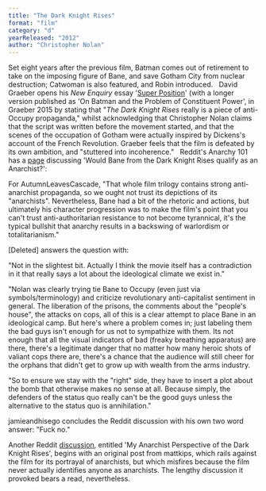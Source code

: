 ```yaml
---
title: "The Dark Knight Rises"
format: "film"
category: "d"
yearReleased: "2012"
author: "Christopher Nolan"
---
```

Set eight years after the previous film, Batman comes out of  retirement to take on the imposing figure of Bane, and save Gotham  City from nuclear destruction; Catwoman is also featured, and Robin  introduced.
  
David Graeber opens his _New Enquiry_ essay '<a href="http://thenewinquiry.com/essays/super-position/">Super  Position</a>' (with a longer version published as 'On Batman and  the Problem of Constituent Power', in Graeber 2015 by stating that "_The Dark Knight Rises_ really  is a piece of anti-Occupy propaganda," whilst acknowledging that  Christopher Nolan claims that the script was written before the  movement started, and that the scenes of the occupation of Gotham  were actually inspired by Dickens's account of the French  Revolution. Graeber feels that the film is defeated by its own  ambition, and "stuttered into incoherence."
  
Reddit's Anarchy 101 has a <a href="https://www.reddit.com/r/Anarchy101/comments/2c9v23/would_bane_from_the_dark_knight_rises_qualify_as/"> page</a> discussing 'Would Bane from the Dark Knight Rises qualify  as an Anarchist?':

For AutumnLeavesCascade, "That whole film  trilogy contains strong anti-anarchist propaganda, so we ought  not trust its depictions of its "anarchists". Nevertheless, Bane  had a bit of the rhetoric and actions, but ultimately his  character progression was to make the film's point that you  can't trust anti-authoritarian resistance to not become  tyrannical, it's the typical bullshit that anarchy results in a  backswing of warlordism or totalitarianism."

[Deleted] answers the question with:

"Not in the slightest bit. Actually I think  the movie itself has a contradiction in it that really says a  lot about the ideological climate we exist in."

"Nolan was clearly trying tie Bane to  Occupy (even just via symbols/terminology) and criticize  revolutionary anti-capitalist sentiment in general. The  liberation of the prisons, the comments about the "people's  house", the attacks on cops, all of this is a clear attempt to  place Bane in an ideological camp. But here's where a problem  comes in; just labeling them the bad guys isn't enough for us  not to sympathize with them. Its not enough that all the visual  indicators of bad (freaky breathing apparatus) are there,  there's a legitimate danger that no matter how many heroic shots  of valiant cops there are, there's a chance that the audience  will still cheer for the orphans that didn't get to grow up with  wealth from the arms industry.

"So to ensure we stay with the "right"  side, they have to insert a plot about the bomb that otherwise  makes no sense at all. Because simply, the defenders of the  status quo really can't be the good guys unless the alternative  to the status quo is annihilation."

jamieandhisego concludes the Reddit discussion with his own two word answer: "Fuck no." 

Another Reddit <a href="https://www.reddit.com/r/Anarchism/comments/ww7wo/my_anarchist_perspective_of_the_dark_knight_rises/"> discussion</a>, entitled 'My Anarchist Perspective of the Dark  Knight Rises', begins with an original post from mattkips, which  rails against the film for its portrayal of anarchists, but which  misfires because the film never actually identifies anyone as  anarchists. The lengthy discussion it provoked bears a read,  nevertheless. 
